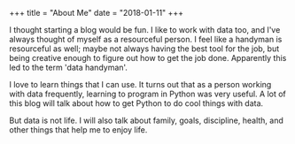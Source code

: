 +++
title = "About Me"
date = "2018-01-11"
+++

I thought starting a blog would be fun.  I like to work with data too, and I've always 
thought of myself as a resourceful person.  I feel like a handyman is resourceful as well; maybe 
not always having the best tool for the job, but being creative enough to figure out how 
to get the job done.  Apparently this led to the term 'data handyman'.

I love to learn things that I can use.  It turns out that as a person working with 
data frequently, learning to program in Python was very useful.  A lot of this blog will talk
about how to get Python to do cool things with data.  

But data is not life.  I will also talk about family, goals, discipline, health, and other things 
that help me to enjoy life.

